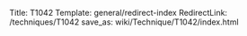 Title: T1042
Template: general/redirect-index
RedirectLink: /techniques/T1042
save_as: wiki/Technique/T1042/index.html